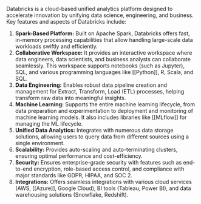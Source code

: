 Databricks is a cloud-based unified analytics platform designed to accelerate innovation by unifying data science, engineering, and business. Key features and aspects of Databricks include:

1. **Spark-Based Platform:** Built on Apache Spark, Databricks offers fast, in-memory processing capabilities that allow handling large-scale data workloads swiftly and efficiently.
2. **Collaborative Workspace:** It provides an interactive workspace where data engineers, data scientists, and business analysts can collaborate seamlessly. This workspace supports notebooks (such as Jupyter), SQL, and various programming languages like [[Python]], R, Scala, and SQL.
3. **Data Engineering:** Enables robust data pipeline creation and management for Extract, Transform, Load (ETL) processes, helping transform raw data into meaningful insights.
4. **Machine Learning:** Supports the entire machine learning lifecycle, from data preparation and experimentation to deployment and monitoring of machine learning models. It also includes libraries like [[MLflow]] for managing the ML lifecycle.
5. **Unified Data Analytics:** Integrates with numerous data storage solutions, allowing users to query data from different sources using a single environment.
6. **Scalability:** Provides auto-scaling and auto-terminating clusters, ensuring optimal performance and cost-efficiency.
7. **Security:** Ensures enterprise-grade security with features such as end-to-end encryption, role-based access control, and compliance with major standards like GDPR, HIPAA, and SOC 2.
8. **Integrations:** Offers seamless integrations with various cloud services (AWS, [[Azure]], Google Cloud), BI tools (Tableau, Power BI), and data warehousing solutions (Snowflake, Redshift).
